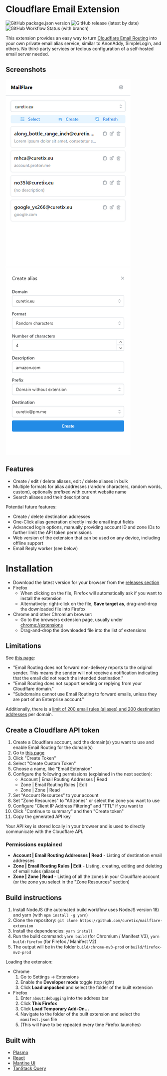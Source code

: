 # Cloudflare Email Extension

![GitHub package.json version](https://img.shields.io/github/package-json/v/curetix/mailflare-extension?label=package.json)
![GitHub release (latest by date)](https://img.shields.io/github/v/release/curetix/mailflare-extension)
![GitHub Workflow Status (with branch)](https://img.shields.io/github/actions/workflow/status/curetix/mailflare-extension/build.yml?branch=main)

This extension provides an easy way to turn [Cloudflare Email Routing](https://developers.cloudflare.com/email-routing/)
into your own private email alias service, similar to AnonAddy, SimpleLogin, and others.
No third-party services or tedious configuration of a self-hosted email server needed.

## Screenshots

![Alias List](./assets/screen_aliases.png)
![Create Alias](./assets/screen_create_alias.png)

## Features

- Create / edit / delete aliases, edit / delete aliases in bulk
- Multiple formats for alias addresses (random characters, random words, custom), optionally prefixed with current website name
- Search aliases and their descriptions

Potential future features:

- Create / delete destination addresses
- One-Click alias generation directly inside email input fields
- Advanced login options, manually providing account ID and zone IDs to further limit the API token permissions
- Web version of the extension that can be used on any device, including offline support
- Email Reply worker (see below)

# Installation

- Download the latest version for your browser from the [releases section](https://github.com/curetix/mailflare-extension/releases/latest)
- Firefox
  - When clicking on the file, Firefox will automatically ask if you want to install the extension
  - Alternatively: right-click on the file, **Save target as**, drag-and-drop the downloaded file into Firefox
- Chrome and other Chromium browser:
  - Go to the browsers extension page, usually under [chrome://extensions](edge://extensions/)
  - Drag-and-drop the downloaded file into the list of extensions

## Limitations

See [this page](https://developers.cloudflare.com/email-routing/postmaster/#known-limitations):

- "Email Routing does not forward non-delivery reports to the original sender. This means the sender will not receive a notification indicating that the email did not reach the intended destination."
- "Email Routing does not support sending or replying from your Cloudflare domain."
- "Subdomains cannot use Email Routing to forward emails, unless they are part of an Enterprise account."

Additionally, there is a [limit of 200 email rules (aliases) and 200 destination addresses](https://developers.cloudflare.com/email-routing/limits/#rules-and-addresses) per domain.

## Create a Cloudflare API token

1. Create a Cloudflare account, add the domain(s) you want to use and enable Email Routing for the domain(s)
2. Go to [this page](https://dash.cloudflare.com/profile/api-tokens)
3. Click "Create Token"
4. Select "Create Custom Token"
5. Choose a name, like "Email Extension"
6. Configure the following permissions (explained in the next section):
   - Account | Email Routing Addresses | Read
   - Zone | Email Routing Rules | Edit
   - Zone | Zone | Read
7. Set "Account Resources" to your account
8. Set "Zone Resources" to "All zones" or select the zone you want to use
9. Configure "Client IP Address Filtering" and "TTL" if you want to
10. Click "Continue to summary" and then "Create token"
11. Copy the generated API key

Your API key is stored locally in your browser and is used to directly communicate with the Cloudflare API.

### Permissions explained

- **Account | Email Routing Addresses | Read** - Listing of destination email addresses
- **Zone | Email Routing Rules | Edit** - Listing, creating, editing and deleting of email rules (aliases)
- **Zone | Zone | Read** - Listing of all the zones in your Cloudflare account (or the zone you select in the "Zone Resources" section)

## Build instructions

1. Install NodeJS (the automated build workflow uses NodeJS version 18) and yarn (with `npm install -g yarn`)
2. Clone the repository: `git clone https://github.com/curetix/mailflare-extension`
3. Install the dependencies: `yarn install`
4. Run the build command: `yarn build` (for Chromium / Manifest V3), `yarn build:firefox` (for Firefox / Manifest V2)
5. The output will be in the folder `build/chrome-mv3-prod` or `build/firefox-mv2-prod`

Loading the extension:

- Chrome
  1. Go to Settings -> Extensions
  2. Enable the **Developer mode** toggle (top right)
  3. Click **Load unpacked** and select the folder of the built extension
- Firefox
  1. Enter `about:debugging` into the address bar
  2. Click **This Firefox**
  3. Click **Load Temporary Add-On...**
  4. Navigate to the folder of the built extension and select the `manifest.json` file
  5. (This will have to be repeated every time Firefox launches)

## Built with

- [Plasmo](https://github.com/PlasmoHQ/plasmo)
- [React](https://github.com/facebook/react)
- [Mantine UI](https://github.com/mantinedev/mantine)
- [TanStack Query](https://github.com/TanStack/query)
